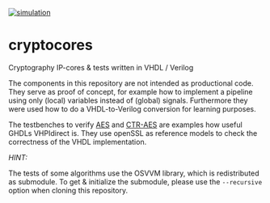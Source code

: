 [![simulation](https://img.shields.io/github/workflow/status/tmeissner/cryptocores/Simulation/master?longCache=true&style=flat-square&label=simulation&logo=Github%20Actions&logoColor=fff)](https://github.com/tmeissner/cryptocores/actions?query=workflow%3ASimulation)

# cryptocores
Cryptography IP-cores & tests written in VHDL / Verilog

The components in this repository are not intended as productional code.
They serve as proof of concept, for example how to implement a pipeline using
only (local) variables instead of (global) signals. Furthermore they were used
how to do a VHDL-to-Verilog conversion for learning purposes.

The testbenches to verify [AES](aes/sim/vhdl/) and [CTR-AES](ctraes/sim/vhdl/) are examples
how useful GHDLs VHPIdirect is. They use openSSL as reference models to check the correctness
of the VHDL implementation.

*HINT:*

The tests of some algorithms use the OSVVM library, which is redistributed as
submodule. To get & initialize the submodule, please use the `--recursive` option
when cloning this repository.
